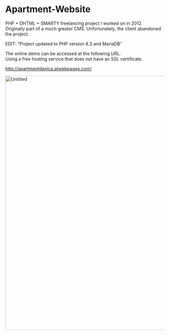 # Apartment-Website

PHP + DHTML + SMARTY freelancing project I worked on in 2012. <br />
Originally part of a much greater CMS. Unfortunately, the client abandoned the project.

EDIT: "Project updated to PHP version 8.3 and MariaDB"

The online demo can be accessed at the following URL. <br/>
Using a free hosting service that does not have an SSL certificate.

http://apartmentdanica.atwebpages.com/

<img width="1214" height="806" alt="Untitled" src="https://github.com/user-attachments/assets/abece81e-dc34-4eb0-a96a-6a3cec08b89e" />
